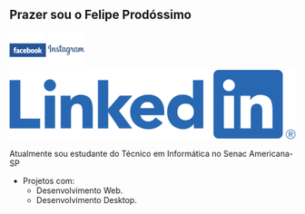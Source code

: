 ## Prazer sou o **Felipe Prodóssimo**

[![facebook][image-thumbs]][image-url]
[![instagram][image-thumbs-01]][image-url-01]
[![linkedin][image-thumbs-02]][image-url-02]

[image-thumbs]: img/facebook.png
[image-url]: https://facebook.com/FelipeProdossimo

[image-thumbs-01]: img/instagram.png
[image-url-01]: https://www.instagram.com/felipe.prodossimo_/

[image-thumbs-02]: img/linkedin.png
[image-url-02]: https://www.linkedin.com/in/felipe-prodossimo

Atualmente sou estudante do Técnico em Informática no Senac Americana-SP

* Projetos com:
    * Desenvolvimento Web.
    * Desenvolvimento Desktop.

<!--
**FelipeProdossimo/FelipeProdossimo** is a ✨ _special_ ✨ repository because its `README.md` (this file) appears on your GitHub profile.

Here are some ideas to get you started:

- 🔭 I’m currently working on ...
- 🌱 I’m currently learning ...
- 👯 I’m looking to collaborate on ...
- 🤔 I’m looking for help with ...
- 💬 Ask me about ...
- 📫 How to reach me: ...
- 😄 Pronouns: ...
- ⚡ Fun fact: ...
-->

